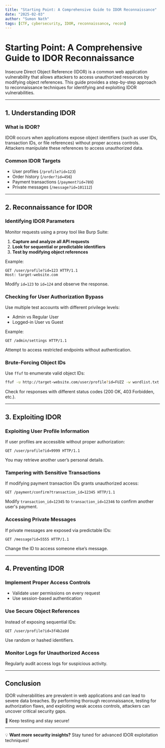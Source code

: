 ```yaml
---
title: "Starting Point: A Comprehensive Guide to IDOR Reconnaissance"
date: "2025-02-03"
author: "Sumon Nath"
tags: [CTF, cybersecurity, IDOR, reconnaissance, recon]
---
```


# Starting Point: A Comprehensive Guide to IDOR Reconnaissance

Insecure Direct Object Reference (IDOR) is a common web application vulnerability that allows attackers to access unauthorized resources by modifying object references. This guide provides a step-by-step approach to reconnaissance techniques for identifying and exploiting IDOR vulnerabilities.

---

## **1. Understanding IDOR**

### **What is IDOR?**
IDOR occurs when applications expose object identifiers (such as user IDs, transaction IDs, or file references) without proper access controls. Attackers manipulate these references to access unauthorized data.

### **Common IDOR Targets**
- User profiles (`/profile?id=123`)
- Order history (`/order?id=456`)
- Payment transactions (`/payment?id=789`)
- Private messages (`/message?id=101112`)

---

## **2. Reconnaissance for IDOR**

### **Identifying IDOR Parameters**
Monitor requests using a proxy tool like Burp Suite:

1. **Capture and analyze all API requests**
2. **Look for sequential or predictable identifiers**
3. **Test by modifying object references**

Example:
```http
GET /user/profile?id=123 HTTP/1.1
Host: target-website.com
```
Modify `id=123` to `id=124` and observe the response.

### **Checking for User Authorization Bypass**
Use multiple test accounts with different privilege levels:
- Admin vs Regular User
- Logged-in User vs Guest

Example:
```http
GET /admin/settings HTTP/1.1
```
Attempt to access restricted endpoints without authentication.

### **Brute-Forcing Object IDs**
Use `ffuf` to enumerate valid object IDs:

```bash
ffuf -u http://target-website.com/user/profile?id=FUZZ -w wordlist.txt
```

Check for responses with different status codes (200 OK, 403 Forbidden, etc.).

---

## **3. Exploiting IDOR**

### **Exploiting User Profile Information**
If user profiles are accessible without proper authorization:
```http
GET /user/profile?id=9999 HTTP/1.1
```
You may retrieve another user’s personal details.

### **Tampering with Sensitive Transactions**
If modifying payment transaction IDs grants unauthorized access:
```http
GET /payment/confirm?transaction_id=12345 HTTP/1.1
```
Modify `transaction_id=12345` to `transaction_id=12346` to confirm another user's payment.

### **Accessing Private Messages**
If private messages are exposed via predictable IDs:
```http
GET /message?id=5555 HTTP/1.1
```
Change the ID to access someone else’s message.

---

## **4. Preventing IDOR**

### **Implement Proper Access Controls**
- Validate user permissions on every request
- Use session-based authentication

### **Use Secure Object References**
Instead of exposing sequential IDs:
```http
GET /user/profile?id=3f4b2a9d
```
Use random or hashed identifiers.

### **Monitor Logs for Unauthorized Access**
Regularly audit access logs for suspicious activity.

---

## **Conclusion**

IDOR vulnerabilities are prevalent in web applications and can lead to severe data breaches. By performing thorough reconnaissance, testing for authorization flaws, and exploiting weak access controls, attackers can uncover critical security gaps.

🚀 Keep testing and stay secure!

---

💡 **Want more security insights?** Stay tuned for advanced IDOR exploitation techniques!


